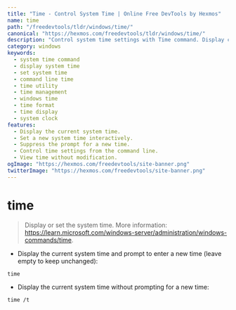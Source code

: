 ```yaml
---
title: "Time - Control System Time | Online Free DevTools by Hexmos"
name: time
path: "/freedevtools/tldr/windows/time/"
canonical: "https://hexmos.com/freedevtools/tldr/windows/time/"
description: "Control system time settings with Time command. Display current time and set a new time with this simple command-line tool. Free online tool, no registration required."
category: windows
keywords:
  - system time command
  - display system time
  - set system time
  - command line time
  - time utility
  - time management
  - windows time
  - time format
  - time display
  - system clock
features:
  - Display the current system time.
  - Set a new system time interactively.
  - Suppress the prompt for a new time.
  - Control time settings from the command line.
  - View time without modification.
ogImage: "https://hexmos.com/freedevtools/site-banner.png"
twitterImage: "https://hexmos.com/freedevtools/site-banner.png"
---
```


# time

> Display or set the system time.
> More information: <https://learn.microsoft.com/windows-server/administration/windows-commands/time>.

- Display the current system time and prompt to enter a new time (leave empty to keep unchanged):

`time`

- Display the current system time without prompting for a new time:

`time /t`
